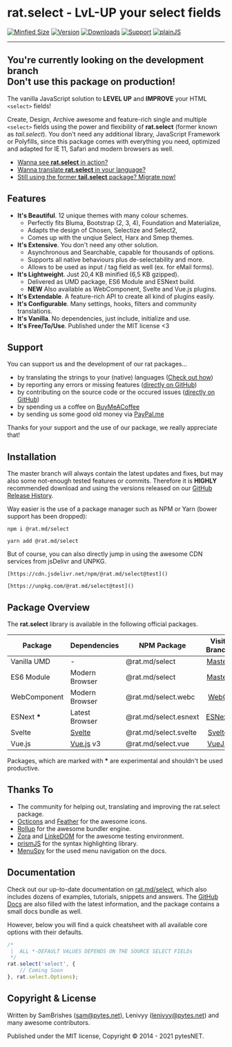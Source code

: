 rat.select - LvL-UP your select fields
======================================
[![Minfied Size](https://b.rat.md/select/~minified)](https://b.rat.md/select/+minified)
[![Version](https://b.rat.md/select/~version)](https://b.rat.md/select/+version)
[![Downloads](https://b.rat.md/select/~downloads)](https://b.rat.md/select/+downloads)
[![Support](https://b.rat.md/global/~bmac)](https://b.rat.md/global/+bmac)
[![plainJS](https://b.rat.md/select/~plainJS)](https://b.rat.md/select/+plainJS)


---
**You're currently looking on the development branch**<br>
Don't use this package on production!
---


The vanilla JavaScript solution to **LEVEL UP** and **IMPROVE** your HTML `<select>` fields!

Create, Design, Archive awesome and feature-rich single and multiple `<select>` fields using 
the power and flexibility of **rat.select** (former known as *tail.select*). You don't need any 
additional library, JavaScript Framework or Polyfills, since this package comes with everything 
you need, optimized and adapted for IE 11, Safari and modern browsers as well.

- [Wanna see **rat.select** in action?]()
- [Wanna translate **rat.select** in your language?]()
- [Still using the former **tail.select** package? Migrate now!]()


Features
--------

- **It's Beautiful**. 12 unique themes with many colour schemes.
    - Perfectly fits Bluma, Bootstrap (2, 3, 4), Foundation and Materialize,
    - Adapts the design of Chosen, Selectize and Select2,
    - Comes up with the unqiue Select, Harx and Smep themes. 
- **It's Extensive**. You don't need any other solution.
    - Asynchronous and Searchable, capable for thousands of options.
    - Supports all native behaviours plus de-selectability and more.
    - Allows to be used as input / tag field as well (ex. for eMail forms).
- **It's Lightweight**. Just 20,4 KB minified (6,5 KB gzipped).
    - Delivered as UMD package, ES6 Module and ESNext build.
    - **NEW** Also available as WebComponent, Svelte and Vue.js plugins.
- **It's Extendable**. A feature-rich API to create all kind of plugins easily.
- **It's Configurable**. Many settings, hooks, filters and community translations.
- **It's Vanilla**. No dependencies, just include, initialize and use.
- **It's Free/To/Use**. Published under the MIT license <3


Support
-------

You can support us and the development of our rat packages...

- by translating the strings to your (native) languages ([Check out how]())
- by reporting any errors or missing features ([directly on GitHub]())
- by contributing on the source code or the occured issues ([directly on GitHub]())
- by spending us a coffee on [BuyMeACoffee](https://www.buymeacoff.ee/pytesNET)
- by sending us some good old money via [PayPal.me](https://www.paypal.com/paypalme/pytesNET)

Thanks for your support and the use of our package, we really appreciate that!


Installation
------------

The master branch will always contain the latest updates and fixes, but may also some not-enough 
tested features or commits. Therefore it is **HIGHLY** recommended download and using the versions
released on our [GitHub Release History]().

Way easier is the use of a package manager such as NPM or Yarn (bower support has been dropped):

```
npm i @rat.md/select
```

```
yarn add @rat.md/select
```

But of course, you can also directly jump in using the awesome CDN services from jsDelivr and UNPKG.

```
[https://cdn.jsdelivr.net/npm/@rat.md/select@test]()
```

```
[https://unpkg.com/@rat.md/select@test]()
```


Package Overview
----------------

The **rat.select** library is available in the following official packages.

| Package      | Dependencies                   |  NPM Package          | Visit Branch                                                  |
| ------------ | ------------------------------ | --------------------- |:-------------------------------------------------------------:|
| Vanilla UMD  | -                              | @rat.md/select        | [Master](https://github.com/pytesNET/tail.select)             |
| ES6 Module   | Modern Browser                 | @rat.md/select        | [Master](https://github.com/pytesNET/tail.select)             |
| WebComponent | Modern Browser                 | @rat.md/select.webc   | [WebC](https://github.com/pytesNET/rat.select/tree/webc)      |
| ESNext **\***| Latest Browser                 | @rat.md/select.esnext | [ESNext](https://github.com/pytesNET/rat.select/tree/esnext)  |
| Svelte       | [Svelte](https://svelte.dev)   | @rat.md/select.svelte | [Svelte](https://github.com/pytesNET/tail.select/tree/svelte) |
| Vue.js       | [Vue.js](https://vuejs.org) v3 | @rat.md/select.vue    | [VueJS](https://github.com/pytesNET/tail.select/tree/vuejs)   |

Packages, which are marked with **\*** are experimental and shouldn't be used productive.


Thanks To
---------

- The community for helping out, translating and improving the rat.select package.
- [Octicons](https://primer.style/octicons) and [Feather](https://feathericons.com/) for the awesome icons.
- [Rollup](https://rollupjs.org) for the awesome bundler engine.
- [Zora](https://github.com/lorenzofox3/zora) and [LinkeDOM](https://github.com/WebReflection/linkedom) for the awesome testing environment.
- [prismJS](https://prismjs.com/) for the syntax highlighting library.
- [MenuSpy](https://leocs.me/menuspy/) for the used menu navigation on the docs.


Documentation
-------------

Check out our up-to-date documentation on [rat.md/select](https://rat.md/select/docs), which also 
includes dozens of examples, tutorials, snippets and answers. The [GitHub Docs]() are also filled 
with the latest information, and the package contains a small docs bundle as well.

However, below you will find a quick cheatsheet with all available core options with their defaults.

```javascript
/*
 |  ALL *-DEFAULT VALUES DEPENDS ON THE SOURCE SELECT FIELDs
 */
rat.select('select', {
    // Coming Soon
}, rat.select.Options);
```


Copyright & License
-------------------

Written by SamBrishes (sam@pytes.net), Lenivyy (lenivyy@pytes.net) and many awesome contributors.

Published under the MIT license, Copyright &copy; 2014 - 2021 pytesNET.
